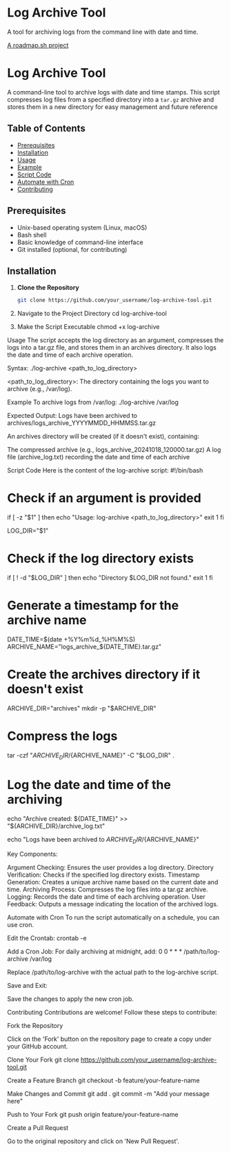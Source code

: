 # Log Archive Tool

A tool for archiving logs from the command line with date and time.

[A roadmap.sh project](https://roadmap.sh/projects/log-archive-tool)

# Log Archive Tool

A command-line tool to archive logs with date and time stamps. This script compresses log files from a specified directory into a `tar.gz` archive and stores them in a new directory for easy management and future reference

## Table of Contents

- [Prerequisites](#prerequisites)
- [Installation](#installation)
- [Usage](#usage)
- [Example](#example)
- [Script Code](#script-code)
- [Automate with Cron](#automate-with-cron)
- [Contributing](#contributing)

## Prerequisites

- Unix-based operating system (Linux, macOS)
- Bash shell
- Basic knowledge of command-line interface
- Git installed (optional, for contributing)

## Installation

1. **Clone the Repository**

   ```bash
   git clone https://github.com/your_username/log-archive-tool.git

2.  Navigate to the Project Directory
cd log-archive-tool

3.  Make the Script Executable
chmod +x log-archive

Usage
The script accepts the log directory as an argument, compresses the logs into a tar.gz file, and stores them in an archives directory. It also logs the date and time of each archive operation.

Syntax:
./log-archive <path_to_log_directory>

<path_to_log_directory>: The directory containing the logs you want to archive (e.g., /var/log).

Example
To archive logs from /var/log: 
./log-archive /var/log

Expected Output:
Logs have been archived to archives/logs_archive_YYYYMMDD_HHMMSS.tar.gz

An archives directory will be created (if it doesn't exist), containing:

The compressed archive (e.g., logs_archive_20241018_120000.tar.gz)
A log file (archive_log.txt) recording the date and time of each archive

Script Code
Here is the content of the log-archive script:
#!/bin/bash

# Check if an argument is provided
if [ -z "$1" ]
then
  echo "Usage: log-archive <path_to_log_directory>"
  exit 1
fi

LOG_DIR="$1"

# Check if the log directory exists
if [ ! -d "$LOG_DIR" ]
then
  echo "Directory $LOG_DIR not found."
  exit 1
fi

# Generate a timestamp for the archive name
DATE_TIME=$(date +%Y%m%d_%H%M%S)
ARCHIVE_NAME="logs_archive_${DATE_TIME}.tar.gz"

# Create the archives directory if it doesn't exist
ARCHIVE_DIR="archives"
mkdir -p "$ARCHIVE_DIR"

# Compress the logs
tar -czf "${ARCHIVE_DIR}/${ARCHIVE_NAME}" -C "$LOG_DIR" .

# Log the date and time of the archiving
echo "Archive created: ${DATE_TIME}" >> "${ARCHIVE_DIR}/archive_log.txt"

echo "Logs have been archived to ${ARCHIVE_DIR}/${ARCHIVE_NAME}"

Key Components:

Argument Checking: Ensures the user provides a log directory.
Directory Verification: Checks if the specified log directory exists.
Timestamp Generation: Creates a unique archive name based on the current date and time.
Archiving Process: Compresses the log files into a tar.gz archive.
Logging: Records the date and time of each archiving operation.
User Feedback: Outputs a message indicating the location of the archived logs.

Automate with Cron
To run the script automatically on a schedule, you can use cron.

Edit the Crontab:
crontab -e

Add a Cron Job:
For daily archiving at midnight, add:
0 0 * * * /path/to/log-archive /var/log

Replace /path/to/log-archive with the actual path to the log-archive script.

Save and Exit:

Save the changes to apply the new cron job.

Contributing
Contributions are welcome! Follow these steps to contribute:

Fork the Repository

Click on the 'Fork' button on the repository page to create a copy under your GitHub account.

Clone Your Fork
git clone https://github.com/your_username/log-archive-tool.git

Create a Feature Branch
git checkout -b feature/your-feature-name

Make Changes and Commit
git add .
git commit -m "Add your message here"

Push to Your Fork
git push origin feature/your-feature-name

Create a Pull Request

Go to the original repository and click on 'New Pull Request'.
